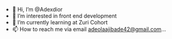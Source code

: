 - 👋 Hi, I’m @Adexdior
- 👀 I’m interested in front end development
- 🌱 I’m currently learning at Zuri Cohort 
- 📫 How to reach me via email adeolaajibade42@gmail.com...

<!---
Adexdior/Adexdior is a ✨ special ✨ repository because its `README.md` (this file) appears on your GitHub profile.
You can click the Preview link to take a look at your changes.
--->
